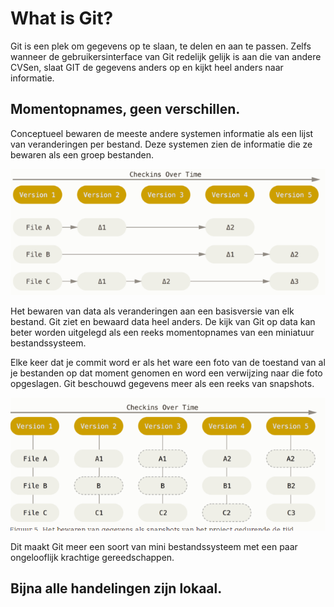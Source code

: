 # What is Git?

Git is een plek om gegevens op te slaan, te delen en aan te passen.
Zelfs wanneer de gebruikersinterface van Git redelijk gelijk is aan die van andere CVSen, slaat GIT de gegevens anders op en kijkt heel anders naar informatie.

## Momentopnames, geen verschillen.

Conceptueel bewaren de meeste andere systemen informatie als een lijst van veranderingen per bestand. Deze systemen zien de informatie die ze bewaren als een groep bestanden.

![](img/git1.PNG)

Het bewaren van data als veranderingen aan een basisversie van elk bestand.
Git ziet en bewaard data heel anders. De kijk van Git op data kan beter worden uitgelegd als een reeks momentopnames van een miniatuur bestandssysteem.

Elke keer dat je commit word er als het ware een foto van de toestand van al je bestanden op dat moment genomen en word een verwijzing naar die foto opgeslagen. Git beschouwd gegevens meer als een reeks van snapshots.

![](img/git2.PNG)

Dit maakt Git meer een soort van mini bestandssysteem met een paar ongelooflijk krachtige gereedschappen.

## Bijna alle handelingen zijn lokaal.

